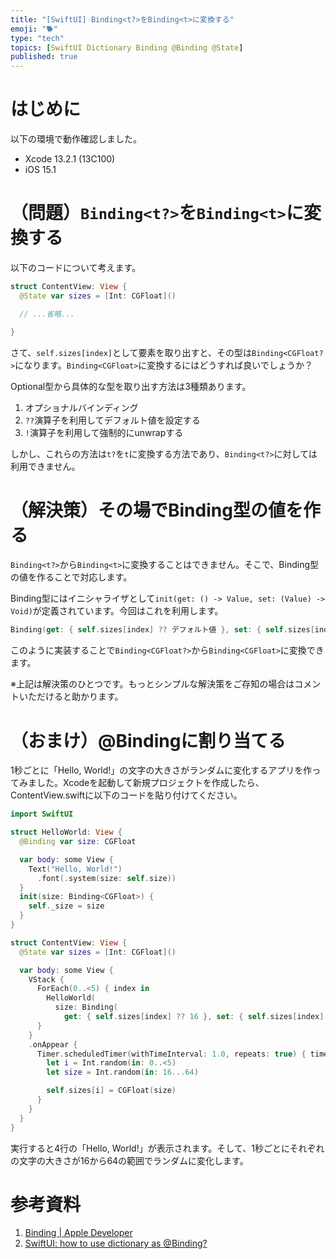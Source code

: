 ```yaml
---
title: "[SwiftUI] Binding<t?>をBinding<t>に変換する"
emoji: "🐕"
type: "tech"
topics: [SwiftUI Dictionary Binding @Binding @State]
published: true
---
```

# はじめに

以下の環境で動作確認しました。

- Xcode 13.2.1 (13C100)
- iOS 15.1

# （問題）`Binding<t?>`を`Binding<t>`に変換する

以下のコードについて考えます。

```swift
struct ContentView: View {
  @State var sizes = [Int: CGFloat]()

  // ...省略...

}
```

さて、`self.sizes[index]`として要素を取り出すと、その型は`Binding<CGFloat?>`になります。`Binding<CGFloat>`に変換するにはどうすれば良いでしょうか？

Optional型から具体的な型を取り出す方法は3種類あります。

1. オプショナルバインディング
2. `??`演算子を利用してデフォルト値を設定する
3. `!`演算子を利用して強制的にunwrapする

しかし、これらの方法は`t?`を`t`に変換する方法であり、`Binding<t?>`に対しては利用できません。

# （解決策）その場でBinding型の値を作る

`Binding<t?>`から`Binding<t>`に変換することはできません。そこで、Binding型の値を作ることで対応します。

Binding型にはイニシャライザとして`init(get: () -> Value, set: (Value) -> Void)`が定義されています。今回はこれを利用します。

```swift
Binding(get: { self.sizes[index] ?? デフォルト値 }, set: { self.sizes[index] = $0 })
```

このように実装することで`Binding<CGFloat?>`から`Binding<CGFloat>`に変換できます。

※上記は解決策のひとつです。もっとシンプルな解決策をご存知の場合はコメントいただけると助かります。

# （おまけ）@Bindingに割り当てる

1秒ごとに「Hello, World!」の文字の大きさがランダムに変化するアプリを作ってみました。Xcodeを起動して新規プロジェクトを作成したら、ContentView.swiftに以下のコードを貼り付けてください。

```swift
import SwiftUI

struct HelloWorld: View {
  @Binding var size: CGFloat

  var body: some View {
    Text("Hello, World!")
      .font(.system(size: self.size))
  }
  init(size: Binding<CGFloat>) {
    self._size = size
  }
}

struct ContentView: View {
  @State var sizes = [Int: CGFloat]()

  var body: some View {
    VStack {
      ForEach(0..<5) { index in
        HelloWorld(
          size: Binding(
            get: { self.sizes[index] ?? 16 }, set: { self.sizes[index] = $0 }))
      }
    }
    .onAppear {
      Timer.scheduledTimer(withTimeInterval: 1.0, repeats: true) { timer in
        let i = Int.random(in: 0..<5)
        let size = Int.random(in: 16...64)

        self.sizes[i] = CGFloat(size)
      }
    }
  }
}
```

実行すると4行の「Hello, World!」が表示されます。そして、1秒ごとにそれぞれの文字の大きさが16から64の範囲でランダムに変化します。

# 参考資料

1. [Binding | Apple Developer](https://developer.apple.com/documentation/swiftui/binding)
2. [SwiftUI: how to use dictionary as @Binding?](https://forums.swift.org/t/swiftui-how-to-use-dictionary-as-binding/34967)
